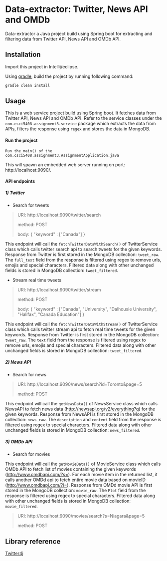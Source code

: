 # Data-extractor: Twitter, News API and OMDb

Data-extractor a Java project build using Spring boot for extracting and filtering data from Twitter API, News API and OMDb API.
 
## Installation

Import this project in Intellij/eclipse.

Using [gradle](https://gradle.org/install/), build the project by running following command:

```bash
gradle clean install
```

## Usage

This is a web service project build using Spring boot. It fetches data from Twitter API, News API and OMDb API.
Refer to the service classes under the `com.csci5408.assignment3.service` package which extracts the data from APIs, filters the response using `regex` and stores the data in MongoDB.

#### Run the project
```
Run the main() of the com.csci5408.assignment3.AssignmentApplication.java
```

This will spawn an embedded web server running on port: http://localhost:9090/.

#### API endpoints

##### 1) Twitter

- Search for tweets 


> URI: http://localhost:9090/twitter/search
>
> method: POST
>
> body: {
         	"keyword" : ["Canada"]
         }

This endpoint will call the `fetchTwitterDataWithSearch()` of TwitterService class which calls twitter search api to search tweets for the given keywords. 
Response from Twitter is first stored in the MongoDB collection: `tweet_raw`.
The `full_text` field from the response is filtered using regex to remove urls, emojis and special characters. 
Filtered data along with other unchanged fields is stored in MongoDB collection: `tweet_filtered`.
  

- Stream real time tweets 

> URI: http://localhost:9090/twitter/stream
>
> method: POST
>
> body: {
        	"keyword" : ["Canada", "University", "Dalhousie University", "Halifax", "Canada Education"]
        }

This endpoint will call the `fetchTwitterDataWithStream()` of TwitterService class which calls twitter stream api to fetch real time tweets for the given keywords. 
Response from Twitter is first stored in the MongoDB collection: `tweet_raw`.
The `text` field from the response is filtered using regex to remove urls, emojis and special characters. 
Filtered data along with other unchanged fields is stored in MongoDB collection: `tweet_filtered`.

##### 2) News API
- Search for news 

> URI: http://localhost:9090/news/search?id=Toronto&page=5
>
> method: POST

This endpoint will call the `getNewsData()` of NewsService class which calls NewsAPI to fetch news data (http://newsapi.org/v2/everything?q) for the given keywords. 
Response from NewsAPI is first stored in the MongoDB collection: `news_raw`.
The `description` and `content` field from the response is filtered using regex to special characters. 
Filtered data along with other unchanged fields is stored in MongoDB collection: `news_filtered`.

##### 3) OMDb API
- Search for movies 

This endpoint will call the `getMovieData()` of MovieService class which calls OMDb API to fetch list of movies containing the given keywords (http://www.omdbapi.com/?s=).
For each movie item in the returned list, it calls another OMDd api to fetch entire movie data based on movieID (http://www.omdbapi.com/?i=). 
Response from OMDd movie API is first stored in the MongoDB collection: `movie_raw`.
The `Plot` field from the response is filtered using regex to special characters. 
Filtered data along with other unchanged fields is stored in MongoDB collection: `movie_filtered`.

> URI: http://localhost:9090/movies/search?s=Niagara&page=5
>
> method: POST

## Library reference
[Twitter4j](http://twitter4j.org/en/code-examples.html)
